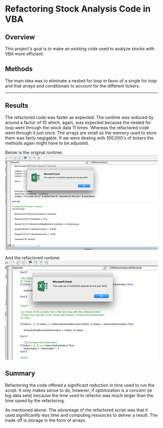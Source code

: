 # Refactoring Stock Analysis Code in VBA

## Overview

This project's goal is to make an existing code used to analyze stocks with VBA more efficient. 

## Methods
The main idea was to eliminate a nested for loop in favor of a single for loop and that  arrays and conditionals to account for the different tickers.


---

## Results

The refactored code was faster as expected. The runtime was reduced by around a factor of 10 which, again, was expected because the nested for loop went through the stock data 11 times. Whereas the refactored code went through it just once. The arrays are small so the memory used to store them was fairly negigable. If we were dealing with 100,000's of tickers the methods again might have to be adjusted. 

Below is the original runtime:
![](Resources/VBA_Challenge_2018.png)

And the refactored runtime:
![](Resources/VBA_Challenge_2018_refactored.png)
## Summary

Refactoring the code offered a significant reduction in time used to run the script. It only makes sense to do, however, if optimization is a concern (ie big data sets) because the time used to refactor was much larger than the time saved by the refactoring. 


As mentioned above. The advantage of the refactored script was that it used significantly less time and computing resources to deliver a result. The trade off is storage in the form of arrays.

